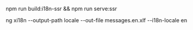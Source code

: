 npm run build:i18n-ssr && npm run serve:ssr

ng xi18n --output-path locale --out-file messages.en.xlf --i18n-locale en